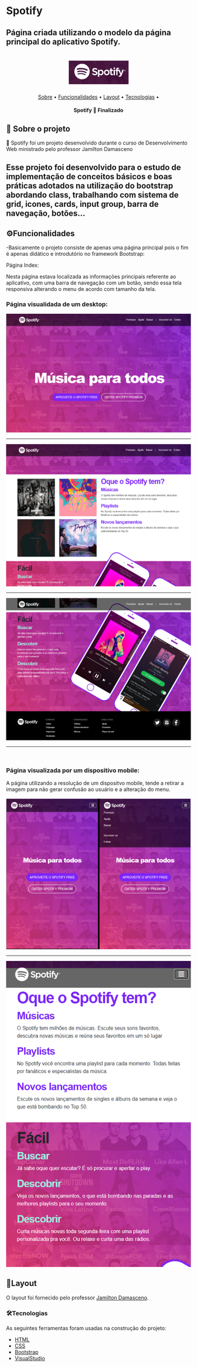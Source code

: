 # Spotify
## Página criada utilizando o modelo da página principal do aplicativo Spotify.
<h1 align="center">
  <img title="Spotify" src="logo.png" />
</h1>

<p align="center">
 <a href="#sobre-o-projeto">Sobre</a> •
 <a href="#funcionalidades">Funcionalidades</a> •
 <a href="#layout">Layout</a> • 
 <a href="#tecnologias">Tecnologias</a> • 
</p>

<h4 align="center"> 
	 Spotify 🎵 Finalizado
</h4>


## 🎵 Sobre o projeto

🎵 Spotify foi um projeto desenvolvido durante o curso de Desenvolvimento Web ministrado pelo professor Jamilton Damasceno

Esse projeto foi desenvolvido para o estudo de implementação de conceitos básicos e boas práticas adotados na utilização do bootstrap abordando class, trabalhando com sistema
de grid, icones, cards, input group, barra de navegação, botões...
---

## ⚙Funcionalidades

-Basicamente o projeto consiste de apenas uma página principal pois o fim é apenas didático e introdutório no framework Bootstrap:

  Página Index:
  
  Nesta página estava localizada as informações principais referente ao aplicativo, com uma barra de navegação com um botão, sendo essa tela responsiva alterando o menu
  de acordo com tamanho da tela.
  
  <h3>Página visualidada de um desktop:</h3>
  <img title="Página principal" src="principal1.png" />
  
  ---
  <img title="Página principal" src="principal2.png" />
  
  ---
  <img title="Página principal" src="principal3.png" />
  
  ---
  
  <br>
  
  <h3> Página visualizada por um dispositivo mobile:</h3>
  A página utilizando a resolução de um dispositvo mobile, tende a retirar a imagem para não gerar confusão ao usuário e a alteração do menu.
  <br>
  <br>
  <img title="Página principal" src="responsivoTotal.png" />
  
  ---
  <img title="Página principal" src="responsivo3.png" />
   

## 🎨Layout

O layout foi fornecido pelo professor 
[Jamilton Damasceno](https://www.linkedin.com/in/jamiltondamasceno/).


### 🛠Tecnologias

As seguintes ferramentas foram usadas na construção do projeto:

- [HTML](https://www.w3schools.com/html/default.asp)
- [CSS](https://www.w3schools.com/css/)
- [Bootstrap](https://getbootstrap.com/)
- [VisualStudio](https://visualstudio.microsoft.com/pt-br/)
